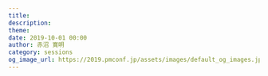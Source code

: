 ```yaml
---
title: 
description: 
theme: 
date: 2019-10-01 00:00
author: 赤沼 寛明
category: sessions
og_image_url: https://2019.pmconf.jp/assets/images/default_og_images.jpg
---
```



